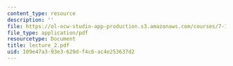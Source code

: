 ```yaml
---
content_type: resource
description: ''
file: https://ol-ocw-studio-app-production.s3.amazonaws.com/courses/7-18-topics-in-experimental-biology-fall-2005/109e47a393e3629df4c6ac4e253637d2_lecture_2.pdf
file_type: application/pdf
resourcetype: Document
title: lecture_2.pdf
uid: 109e47a3-93e3-629d-f4c6-ac4e253637d2
---
```

